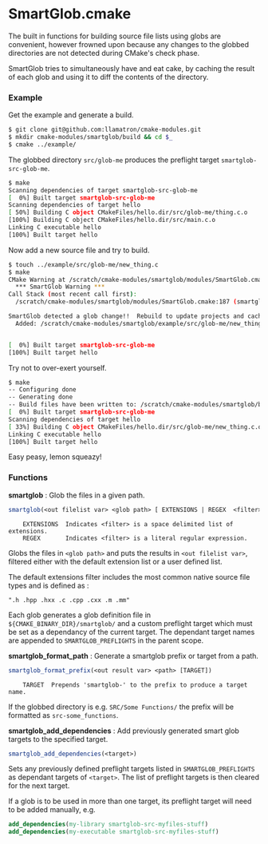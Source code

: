 SmartGlob.cmake
===============

The built in functions for building source file lists using globs are convenient, however frowned upon because any changes to the globbed directories are not detected during CMake's check phase.

SmartGlob tries to simultaneously have and eat cake, by caching the result of each glob and using it to diff the contents of the directory.

### Example

Get the example and generate a build.

```bash
$ git clone git@github.com:llamatron/cmake-modules.git
$ mkdir cmake-modules/smartglob/build && cd $_
$ cmake ../example/
```

The globbed directory `src/glob-me` produces the preflight target `smartglob-src-glob-me`.

```bash
$ make
Scanning dependencies of target smartglob-src-glob-me
[  0%] Built target smartglob-src-glob-me
Scanning dependencies of target hello
[ 50%] Building C object CMakeFiles/hello.dir/src/glob-me/thing.c.o
[100%] Building C object CMakeFiles/hello.dir/src/main.c.o
Linking C executable hello
[100%] Built target hello
```

Now add a new source file and try to build.

```bash
$ touch ../example/src/glob-me/new_thing.c
$ make
CMake Warning at /scratch/cmake-modules/smartglob/modules/SmartGlob.cmake:166 (message):
  *** SmartGlob Warning ***
Call Stack (most recent call first):
  /scratch/cmake-modules/smartglob/modules/SmartGlob.cmake:187 (smartglob_preflight)

SmartGlob detected a glob change!!  Rebuild to update projects and caches.
  Added: /scratch/cmake-modules/smartglob/example/src/glob-me/new_thing.c


[  0%] Built target smartglob-src-glob-me
[100%] Built target hello
```

Try not to over-exert yourself.

```bash
$ make
-- Configuring done
-- Generating done
-- Build files have been written to: /scratch/cmake-modules/smartglob/build
[  0%] Built target smartglob-src-glob-me
Scanning dependencies of target hello
[ 33%] Building C object CMakeFiles/hello.dir/src/glob-me/new_thing.c.o
Linking C executable hello
[100%] Built target hello
```
Easy peasy, lemon squeazy!

### Functions

**smartglob** : Glob the files in a given path.

```cmake
smartglob(<out filelist var> <glob path> [ EXTENSIONS | REGEX  <filter> ])
```

```
	EXTENSIONS	Indicates <filter> is a space delimited list of extensions.
	REGEX		Indicates <filter> is a literal regular expression.
```
		

Globs the files in `<glob path>` and puts the results in `<out filelist var>`, filtered either with the default extension list or a user defined list.

The default extensions filter includes the most common native source file types and is defined as :

```
".h .hpp .hxx .c .cpp .cxx .m .mm"
```

Each glob generates a glob definition file in `${CMAKE_BINARY_DIR}/smartglob/` and a custom preflight target which must be set as a dependancy of the current target. The dependant target names are appended to `SMARTGLOB_PREFLIGHTS` in the parent scope.

**smartglob_format_path** : Generate a smartglob prefix or target from a path.

```cmake
smartglob_format_prefix(<out result var> <path> [TARGET])
```

```
	TARGET 	Prepends 'smartglob-' to the prefix to produce a target name.
```	

If the globbed directory is e.g. `SRC/Some Functions/` the prefix will be formatted as `src-some_functions`.

**smartglob_add_dependencies** : Add previously generated smart glob targets to the specified target.

```cmake
smartglob_add_dependencies(<target>)
```

Sets any previously defined preflight targets listed in `SMARTGLOB_PREFLIGHTS` as dependant targets of `<target>`.  The list of preflight targets is then cleared for the next target.

If a glob is to be used in more than one target, its preflight target will need to be added manually, e.g.

```cmake
add_dependencies(my-library smartglob-src-myfiles-stuff)
add_dependencies(my-executable smartglob-src-myfiles-stuff)
```
